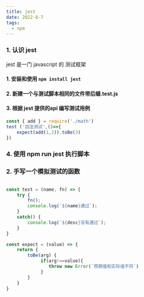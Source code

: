 ```yaml
---
title: jest
date: 2022-8-7
tags:
  - npm
---
```


###  1. 认识 jest

jest 是一门 javascript 的 测试框架


#### 1. 安装和使用 `npm install jest`


#### 2. 新建一个与测试脚本相同的文件带后缀.test.js


#### 3. 根据 jest 提供的api 编写测试用例

```js
const { add } = require('./math')
test ('加法测试',()=>{
    expect(add(1,2)).toBe(3)
})
```

### 4. 使用 npm run jest 执行脚本

### 2. 手写一个模拟测试的函数



```js

const test = (name, fn) => {
    try {
        fn();
        console.log(`${name}通过`); 
    }
    catch() {
        console.log(`${desc}没有通过`);           
    }
}

const expect = (value) => {
    return {
        toBe(arg) {
             if(arg!==value){
                throw new Error(`预期值和实际值不符`)
             }
        }
    }
}
```